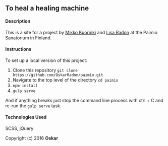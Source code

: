 ## To heal a healing machine

#### Description
This is a site for a project by [Mikko Kuorinki](http://www.kuorinki.com) and [Lisa Radon](http://www.lisaradon.com) at the Paimio Sanatorium in Finland.

#### Instructions
To set up a local version of this project:

1. Clone this repository `git clone https://github.com/OskarRadon/paimio.git`
2. Navigate to the top level of the directory `cd paimio`
3. `npm install`
4. `gulp serve`

And if anything breaks just stop the command line process with ctrl + C and re-run the `gulp serve` task.

#### Technologies Used
SCSS, jQuery

Copyright (c) 2016 **Oskar**
